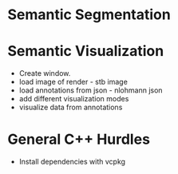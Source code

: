# Semantic Segmentation




# Semantic Visualization
- Create window.
- load image of render - stb image 
- load annotations from json - nlohmann json
- add different visualization modes
- visualize data from annotations


# General C++ Hurdles
- Install dependencies with vcpkg
